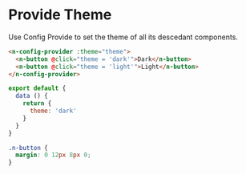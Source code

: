 # Provide Theme
Use Config Provide to set the theme of all its descedant components.

```html
<n-config-provider :theme="theme">
  <n-button @click="theme = 'dark'">Dark</n-button>
  <n-button @click="theme = 'light'">Light</n-button>
</n-config-provider>
```
```js
export default {
  data () {
    return {
      theme: 'dark'
    }
  }
}
```
```css
.n-button {
  margin: 0 12px 8px 0;
}
```
